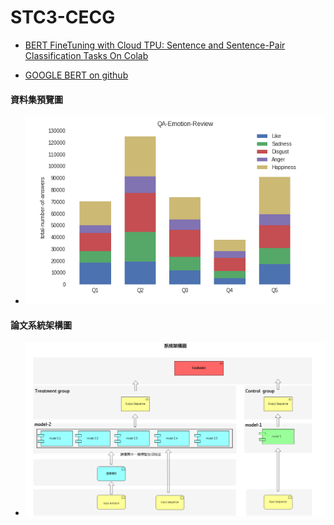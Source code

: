 # STC3-CECG

* [BERT FineTuning with Cloud TPU: Sentence and Sentence-Pair Classification Tasks On Colab](https://colab.research.google.com/github/tensorflow/tpu/blob/master/tools/colab/bert_finetuning_with_cloud_tpus.ipynb#scrollTo=5U_c8s2AvhgL)

* [GOOGLE BERT on github](https://github.com/google-research/bert)

#### 資料集預覽圖
* ![image](https://github.com/a362758199/STC3-CECG/blob/master/charts/%E8%B5%84%E6%96%99%E9%9B%86%E9%A2%84%E8%A7%88.PNG)

#### 論文系統架構圖
* ![image](https://github.com/a362758199/STC3-CECG/blob/master/charts/%E4%B8%AD%E4%B8%80%E8%AB%96%E6%96%87%E7%B3%BB%E7%B5%B1%E6%9E%B6%E6%A7%8B%E5%9C%96.png)
